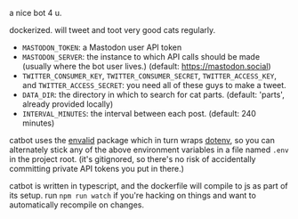 a nice bot 4 u.

dockerized. will tweet and toot very good cats regularly.


- `MASTODON_TOKEN`: a Mastodon user API token
- `MASTODON_SERVER`: the instance to which API calls should be made (usually
  where the bot user lives.) (default: https://mastodon.social)
- `TWITTER_CONSUMER_KEY`, `TWITTER_CONSUMER_SECRET`, `TWITTER_ACCESS_KEY`, and
  `TWITTER_ACCESS_SECRET`: you need all of these guys to make a tweet.
- `DATA_DIR`: the directory in which to search for cat parts.
  (default: 'parts', already provided locally)
- `INTERVAL_MINUTES`: the interval between each post. (default: 240 minutes)

catbot uses the [envalid](https://github.com/af/envalid) package which in turn
wraps [dotenv](https://github.com/motdotla/dotenv), so you can alternately stick
any of the above environment variables in a file named `.env` in the project
root. (it's gitignored, so there's no risk of accidentally committing private
API tokens you put in there.)

catbot is written in typescript, and the dockerfile will compile to js as part
of its setup. run `npm run watch` if you're hacking on things and want to
automatically recompile on changes.
